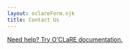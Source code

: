 ```yaml
---
layout: oclareForm.njk
title: Contact Us
---
```

[Need help? Try O'CLaRE documentation.](/documentation)